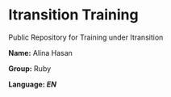 # Itransition Training
Public Repository for Training under Itransition 

 **Name:** Alina Hasan
 
 **Group:** Ruby

 **Language: *EN***


